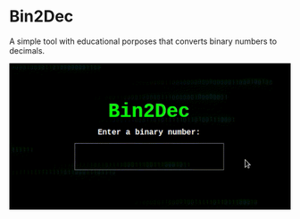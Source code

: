 
# Bin2Dec

A simple tool with educational porposes that converts binary numbers to decimals.  

![alt text](./src/img/demo.GIF "Title")
